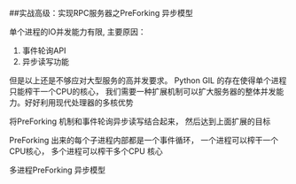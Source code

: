 ##实战高级：实现RPC服务器之PreForking 异步模型


单个进程的IO并发能力有限, 主要原因：
1. 事件轮询API
2. 异步读写功能

但是以上还是不够应对大型服务的高并发要求。
Python GIL 的存在使得单个进程只能榨干一个CPU的核心，
我们需要一种扩展机制可以扩大服务器的整体并发能力。好好利用现代处理器的多核优势

将PreForking 机制和事件轮询异步读写结合起来， 然后达到上面扩展的目标

PreForking 出来的每个子进程内部都是一个事件循环， 一个进程可以榨干一个CPU核心，
多个进程可以榨干多个CPU 核心

多进程PreForking 异步模型

